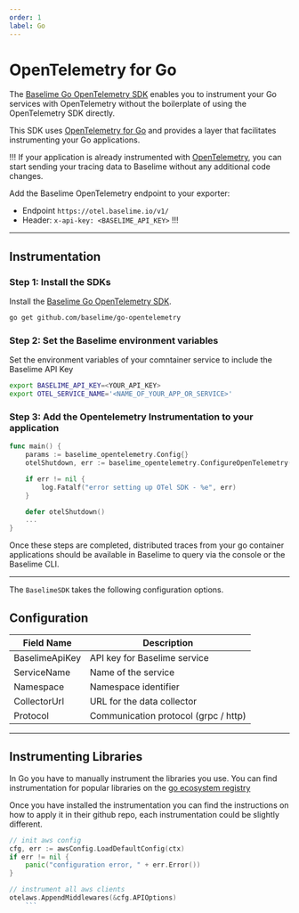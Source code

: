 ```yaml
---
order: 1
label: Go
---
```


# OpenTelemetry for Go

The [Baselime Go OpenTelemetry SDK](https://github.com/baselime/go-opentelemetry) enables you to instrument your Go services with OpenTelemetry without the boilerplate of using the OpenTelemetry SDK directly.

This SDK uses [OpenTelemetry for Go](https://opentelemetry.io/docs/instrumentation/go/) and provides a layer that facilitates instrumenting your Go applications.

!!!
If your application is already instrumented with [OpenTelemetry](https://opentelemetry.io/), you can start sending your tracing data to Baselime without any additional code changes.

Add the Baselime OpenTelemetry endpoint to your exporter:
- Endpoint `https://otel.baselime.io/v1/`
- Header: `x-api-key: <BASELIME_API_KEY>` 
!!!

---

## Instrumentation

### Step 1: Install the SDKs

Install the [Baselime Go OpenTelemetry SDK](https://github.com/baselime/go-opentelemetry). 

```bash # :icon-terminal: terminal
go get github.com/baselime/go-opentelemetry
```

### Step 2: Set the Baselime environment variables

Set the environment variables of your comntainer service to include the Baselime API Key

```bash # :icon-terminal: terminal
export BASELIME_API_KEY=<YOUR_API_KEY>
export OTEL_SERVICE_NAME='<NAME_OF_YOUR_APP_OR_SERVICE>'
```

### Step 3: Add the Opentelemetry Instrumentation to your application

```go # :icon-terminal: terminal
func main() {
    params := baselime_opentelemetry.Config{}
    otelShutdown, err := baselime_opentelemetry.ConfigureOpenTelemetry(params)

    if err != nil {
        log.Fatalf("error setting up OTel SDK - %e", err)
    }

    defer otelShutdown()
    ...
}
```

Once these steps are completed, distributed traces from your go container applications should be available in Baselime to query via the console or the Baselime CLI.

---

The `BaselimeSDK` takes the following configuration options.

## Configuration

| Field Name     | Description                               |
|----------------|-------------------------------------------|
| BaselimeApiKey | API key for Baselime service               |
| ServiceName    | Name of the service                       |
| Namespace      | Namespace identifier                      |
| CollectorUrl   | URL for the data collector                |
| Protocol       | Communication protocol (grpc / http)       |


---

## Instrumenting Libraries

In Go you have to manually instrument the libraries you use. You can find instrumentation for popular libraries on the [go ecosystem registry](https://opentelemetry.io/ecosystem/registry/?language=go&component=instrumentation)

Once you have installed the instrumentation you can find the instructions on how to apply it in their github repo, each instrumentation could be slightly different.

```go # :icon-terminal: terminal
// init aws config
cfg, err := awsConfig.LoadDefaultConfig(ctx)
if err != nil {
    panic("configuration error, " + err.Error())
}

// instrument all aws clients
otelaws.AppendMiddlewares(&cfg.APIOptions)
    ```